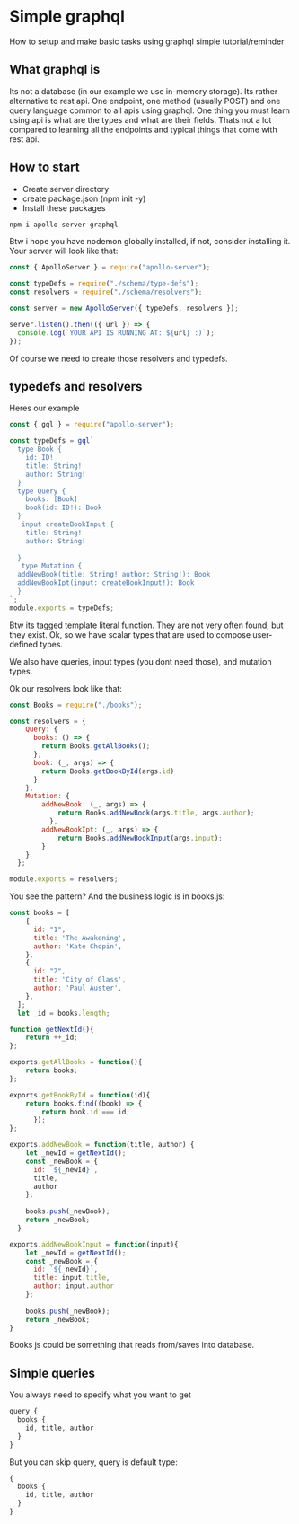 # Simple graphql
How to setup and make basic tasks using graphql simple tutorial/reminder

## What graphql is
Its not a database (in our example we use in-memory storage). Its rather alternative to rest api. One endpoint, one method (usually POST) and one query language common to all apis using graphql. One thing you must learn using api is what are the types and what are their fields. Thats not a lot compared to learning all the endpoints and typical things that come with rest api.

## How to start
- Create server directory
- create package.json (npm init -y)
- Install these packages
```sh
npm i apollo-server graphql
```
Btw i hope you have nodemon globally installed, if not, consider installing it.
Your server will look like that:
```js
const { ApolloServer } = require("apollo-server");

const typeDefs = require("./schema/type-defs");
const resolvers = require("./schema/resolvers");

const server = new ApolloServer({ typeDefs, resolvers });

server.listen().then(({ url }) => {
  console.log(`YOUR API IS RUNNING AT: ${url} :)`);
});
```
Of course we need to create those resolvers and typedefs.
## typedefs and resolvers
Heres our example
```js
const { gql } = require("apollo-server");

const typeDefs = gql`
  type Book {
    id: ID!
    title: String!
    author: String!
  }
  type Query {
    books: [Book]
    book(id: ID!): Book
  }
   input createBookInput {
    title: String!
    author: String!
    
  }
   type Mutation {
  addNewBook(title: String! author: String!): Book
  addNewBookIpt(input: createBookInput!): Book
  }
`;
module.exports = typeDefs;
```
Btw its tagged template literal function. They are not very often found, but they exist. Ok, so we have scalar types that are used to compose user-defined types.

We also have queries, input types (you dont need those), and mutation types. 

Ok our resolvers look like that:
```js
const Books = require("./books");

const resolvers = {
    Query: {
      books: () => {
        return Books.getAllBooks();
      },
      book: (_, args) => {
        return Books.getBookById(args.id)
      }
    },
    Mutation: {
        addNewBook: (_, args) => {
            return Books.addNewBook(args.title, args.author);
          },
        addNewBookIpt: (_, args) => {
            return Books.addNewBookInput(args.input);
        }
    }
  };

module.exports = resolvers;
```
You see the pattern? And the business logic is in books.js:
```js
const books = [
    {
      id: "1",
      title: 'The Awakening',
      author: 'Kate Chopin',
    },
    {
      id: "2",
      title: 'City of Glass',
      author: 'Paul Auster',
    },
  ];
  let _id = books.length;

function getNextId(){
    return ++_id;
};

exports.getAllBooks = function(){
    return books;
};

exports.getBookById = function(id){
    return books.find((book) => {
        return book.id === id;
      });
};

exports.addNewBook = function(title, author) {
    let _newId = getNextId();
    const _newBook = {
      id: `${_newId}`,
      title,
      author
    };
  
    books.push(_newBook);
    return _newBook;
  }

exports.addNewBookInput = function(input){
    let _newId = getNextId();
    const _newBook = {
      id: `${_newId}`,
      title: input.title,
      author: input.author
    };
  
    books.push(_newBook);
    return _newBook;
}
```
Books js could be something that reads from/saves into database.

## Simple queries
You always need to specify what you want to get
```js
query {
  books {
    id, title, author
  }
}
```
But you can skip query, query is default type:
```js
{
  books {
    id, title, author
  }
}
```